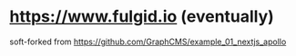 # https://www.fulgid.io (eventually)

soft-forked from https://github.com/GraphCMS/example_01_nextjs_apollo
